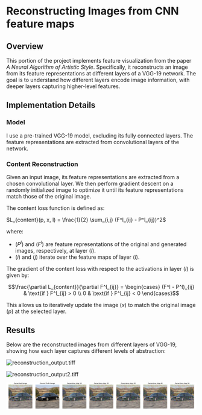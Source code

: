 # Reconstructing Images from CNN feature maps

## Overview
This portion of the project implements feature visualization from the paper *A Neural Algorithm of Artistic Style*. Specifically, it reconstructs an image from its feature representations at different layers of a VGG-19 network. The goal is to understand how different layers encode image information, with deeper layers capturing higher-level features.

## Implementation Details
### Model
I use a pre-trained VGG-19 model, excluding its fully connected layers.  The feature representations are extracted from convolutional layers of the network.

### Content Reconstruction
Given an input image, its feature representations are extracted from a chosen convolutional layer. We then perform gradient descent on a randomly initialized image to optimize it until its feature representations match those of the original image.

The content loss function is defined as:

$L_{content}(p, x, l) = \frac{1}{2} \sum_{i,j} (F^l_{ij} - P^l_{ij})^2$

where:
- $( P^l)$ and $(F^l)$ are feature representations of the original and generated images, respectively, at layer $( l )$.
- $( i )$ and $( j )$ iterate over the feature maps of layer $( l )$.

The gradient of the content loss with respect to the activations in layer $( l)$ is given by:


```math
\frac{\partial L_{content}}{\partial F^l_{ij}} = \begin{cases} (F^l - P^l)_{ij} & \text{if } F^l_{ij} > 0 \\ 0 & \text{if } F^l_{ij} < 0 \end{cases}
```


This allows us to iteratively update the image $( x)$ to match the original image $( p )$ at the selected layer.


## Results
Below are the reconstructed images from different layers of VGG-19, showing how each layer captures different levels of abstraction:

![reconstruction_output.tiff](reconstruction_outputs/reconstruction_output.tiff)

![reconstruction_output2.tiff](reconstruction_outputs/reconstruction_output2.tiff)  

![reconstruction_output_50step.tiff](reconstruction_outputs/reconstruction_output_50step.tiff)
